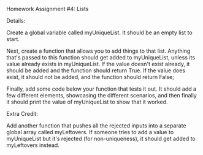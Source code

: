 Homework Assignment #4: Lists


Details:
 
Create a global variable called myUniqueList. It should be an empty list to start.

Next, create a function that allows you to add things to that list. Anything that's passed to this function should get added to myUniqueList, unless its value already exists in myUniqueList. If the value doesn't exist already, it should be added and the function should return True. If the value does exist, it should not be added, and the function should return False;

Finally, add some code below your function that tests it out. It should add a few different elements, showcasing the different scenarios, and then finally it should print the value of myUniqueList to show that it worked.


Extra Credit:

Add another function that pushes all the rejected inputs into a separate global array called myLeftovers. If someone tries to add a value to myUniqueList but it's rejected (for non-uniqueness), it should get added to myLeftovers instead.